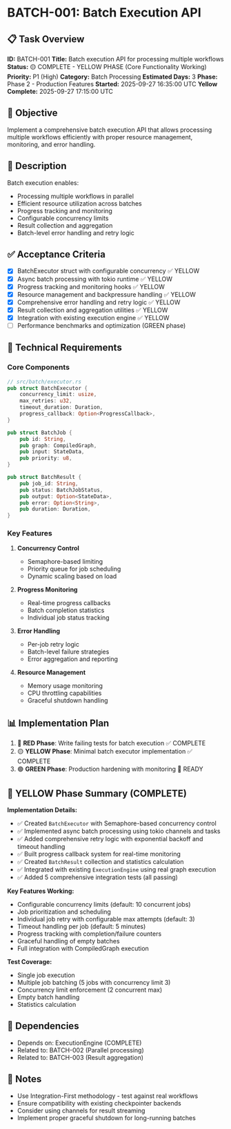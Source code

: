 # BATCH-001: Batch Execution API

## 📋 Task Overview
**ID:** BATCH-001
**Title:** Batch execution API for processing multiple workflows
**Status:** 🟡 COMPLETE - YELLOW PHASE (Core Functionality Working)
**Priority:** P1 (High)
**Category:** Batch Processing
**Estimated Days:** 3
**Phase:** Phase 2 - Production Features
**Started:** 2025-09-27 16:35:00 UTC
**Yellow Complete:** 2025-09-27 17:15:00 UTC

## 🎯 Objective
Implement a comprehensive batch execution API that allows processing multiple workflows efficiently with proper resource management, monitoring, and error handling.

## 📝 Description
Batch execution enables:
- Processing multiple workflows in parallel
- Efficient resource utilization across batches
- Progress tracking and monitoring
- Configurable concurrency limits
- Result collection and aggregation
- Batch-level error handling and retry logic

## ✅ Acceptance Criteria
- [x] BatchExecutor struct with configurable concurrency ✅ YELLOW
- [x] Async batch processing with tokio runtime ✅ YELLOW
- [x] Progress tracking and monitoring hooks ✅ YELLOW
- [x] Resource management and backpressure handling ✅ YELLOW
- [x] Comprehensive error handling and retry logic ✅ YELLOW
- [x] Result collection and aggregation utilities ✅ YELLOW
- [x] Integration with existing execution engine ✅ YELLOW
- [ ] Performance benchmarks and optimization (GREEN phase)

## 🔧 Technical Requirements

### Core Components
```rust
// src/batch/executor.rs
pub struct BatchExecutor {
    concurrency_limit: usize,
    max_retries: u32,
    timeout_duration: Duration,
    progress_callback: Option<ProgressCallback>,
}

pub struct BatchJob {
    pub id: String,
    pub graph: CompiledGraph,
    pub input: StateData,
    pub priority: u8,
}

pub struct BatchResult {
    pub job_id: String,
    pub status: BatchJobStatus,
    pub output: Option<StateData>,
    pub error: Option<String>,
    pub duration: Duration,
}
```

### Key Features
1. **Concurrency Control**
   - Semaphore-based limiting
   - Priority queue for job scheduling
   - Dynamic scaling based on load

2. **Progress Monitoring**
   - Real-time progress callbacks
   - Batch completion statistics
   - Individual job status tracking

3. **Error Handling**
   - Per-job retry logic
   - Batch-level failure strategies
   - Error aggregation and reporting

4. **Resource Management**
   - Memory usage monitoring
   - CPU throttling capabilities
   - Graceful shutdown handling

## 📊 Implementation Plan
1. 🔴 **RED Phase**: Write failing tests for batch execution ✅ COMPLETE
2. 🟡 **YELLOW Phase**: Minimal batch executor implementation ✅ COMPLETE
3. 🟢 **GREEN Phase**: Production hardening with monitoring 🔄 READY

## 🎯 YELLOW Phase Summary (COMPLETE)
**Implementation Details:**
- ✅ Created `BatchExecutor` with Semaphore-based concurrency control
- ✅ Implemented async batch processing using tokio channels and tasks
- ✅ Added comprehensive retry logic with exponential backoff and timeout handling
- ✅ Built progress callback system for real-time monitoring
- ✅ Created `BatchResult` collection and statistics calculation
- ✅ Integrated with existing `ExecutionEngine` using real graph execution
- ✅ Added 5 comprehensive integration tests (all passing)

**Key Features Working:**
- Configurable concurrency limits (default: 10 concurrent jobs)
- Job prioritization and scheduling
- Individual job retry with configurable max attempts (default: 3)
- Timeout handling per job (default: 5 minutes)
- Progress tracking with completion/failure counters
- Graceful handling of empty batches
- Full integration with CompiledGraph execution

**Test Coverage:**
- Single job execution
- Multiple job batching (5 jobs with concurrency limit 3)
- Concurrency limit enforcement (2 concurrent max)
- Empty batch handling
- Statistics calculation

## 🔗 Dependencies
- Depends on: ExecutionEngine (COMPLETE)
- Related to: BATCH-002 (Parallel processing)
- Related to: BATCH-003 (Result aggregation)

## 📝 Notes
- Use Integration-First methodology - test against real workflows
- Ensure compatibility with existing checkpointer backends
- Consider using channels for result streaming
- Implement proper graceful shutdown for long-running batches